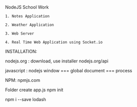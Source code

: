 
   NodeJS School Work

	1. Notes Application

	2. Weather Application

	3. Web Server

	4. Real Time Web Application using Socket.io


INSTALLATION:

nodejs.org : download, use installer
nodejs.org/api

javascript : nodejs
window === global
document === process

NPM: npmjs.com

Folder
	create app.js
	npm init
	
npm i --save lodash
	

